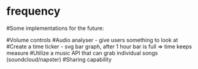 # frequency

#Some implementations for the future:

#Volume controls
#Audio analyser - give users something to look at
#Create a time ticker - svg bar graph, after 1 hour bar is full => time keeps measure
#Utilize a music API that can grab individual songs (soundcloud/napster)
#Sharing capability
